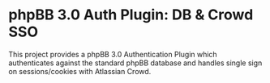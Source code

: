 phpBB 3.0 Auth Plugin: DB & Crowd SSO
=====================================

This project provides a phpBB 3.0 Authentication Plugin which authenticates against the standard phpBB database and handles single sign on sessions/cookies with Atlassian Crowd.